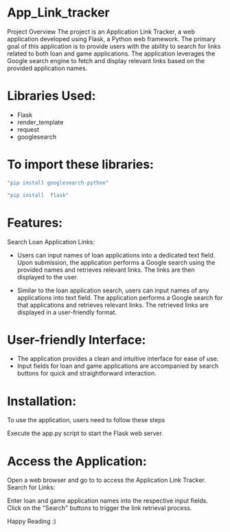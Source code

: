# App_Link_tracker
Project Overview
The project is an Application Link Tracker, a web application developed using Flask, a Python web framework. The primary goal of this application is to provide users with the ability to search for links related to both loan and game applications. The application leverages the Google search engine to fetch and display relevant links based on the provided application names.

# Libraries Used:

- Flask
- render_template
- request
- googlesearch

# To import these libraries:
```bash
"pip install googlesearch-python"
```
```bash
"pip install  flask"
```


# Features: 

Search Loan Application Links:

- Users can input names of loan applications into a dedicated text field.
Upon submission, the application performs a Google search using the provided names and retrieves relevant links.
The links are then displayed to the user.

- Similar to the loan application search, users can input names of any applications into text field.
The application performs a Google search for that applications and retrieves relevant links.
The retrieved links are displayed in a user-friendly format.

# User-friendly Interface:

- The application provides a clean and intuitive interface for ease of use.
- Input fields for loan and game applications are accompanied by search buttons for quick and straightforward interaction.

# Installation:

To use the application, users need to follow these steps

Execute the app.py script to start the Flask web server.

# Access the Application:

Open a web browser and go to to access the Application Link Tracker.
Search for Links:

Enter loan and game application names into the respective input fields.
Click on the "Search" buttons to trigger the link retrieval process.

Happy Reading :)

